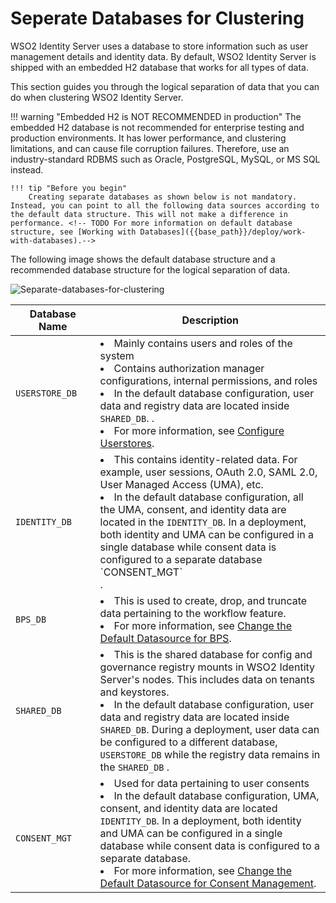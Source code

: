 # Seperate Databases for Clustering

WSO2 Identity Server uses a database to store information such as user management details and identity data. By default, WSO2 Identity Server is shipped with an embedded H2 database that works for all types of data.

This section guides you through the logical separation of data that you
can do when clustering WSO2 Identity Server.

!!! warning "Embedded H2 is NOT RECOMMENDED in production"
    The embedded H2 database is not recommended for enterprise testing and production environments. It has lower performance, and clustering limitations, and can cause file corruption failures. Therefore, use an industry-standard RDBMS such as Oracle, PostgreSQL, MySQL, or MS SQL instead.

    !!! tip "Before you begin"
        Creating separate databases as shown below is not mandatory. Instead, you can point to all the following data sources according to the default data structure. This will not make a difference in performance. <!-- TODO For more information on default database structure, see [Working with Databases]({{base_path}}/deploy/work-with-databases).-->

The following image shows the default database structure and a recommended database structure for the logical separation of data.

![Separate-databases-for-clustering]({{base_path}}/assets/img/setup/deploy/separate-databases-for-clustering.png)

<table>
<thead>
<tr class="header">
<th>Database Name</th>
<th>Description</th>
</tr>
</thead>
<tbody>
<tr class="odd">
<td><code>USERSTORE_DB</code></td>
<td>
<li>Mainly contains users and roles of the system</li>
<li>Contains authorization manager configurations, internal permissions, and roles</li>
<li>In the default database configuration, user data and registry data are located inside <code>SHARED_DB</code>.
.</li>
<li>For more information, see <a href="{{base_path}}/guides/users/user-stores/">Configure Userstores</a>.</li>
</td>
</tr>
<tr class="even">
<td><code>IDENTITY_DB</code></td>
<td>
<li>This contains identity-related data. For example, user sessions, OAuth 2.0, SAML 2.0, User Managed Access (UMA), etc.</li>
<li>In the default database configuration, all the UMA, consent, and identity data are located  in the <code>IDENTITY_DB</code>. In a deployment, both identity and UMA can be configured in a single database while consent data is configured to a separate database `CONSENT_MGT`</li>.
<!--<li>For more information, see <a href="{{base_path}}/deploy/work-with-databases">Working with Databases</a>.</li>-->
</td>
</tr>
<tr class="even">
<td><code>BPS_DB</code></td>
<td>
<li>This is used to create, drop, and truncate data pertaining to the workflow feature.</li>
<li>For more information, see <a href="{{base_path}}/deploy/change-datasource-bpsds">Change the Default Datasource for BPS</a>.</li>
</td>
</tr>
<tr class="odd">
<td><code>SHARED_DB</code></td>
<td>
<li>This is the shared database for config and governance registry mounts in WSO2 Identity Server's nodes. This includes data on tenants and keystores.</li>
<li>In the default database configuration, user data and registry data are located inside <code>SHARED_DB</code>.
During a deployment, user data can be configured to a different database, <code>USERSTORE_DB</code> while the registry
 data remains in the <code>SHARED_DB</code>
.</li>
<!--<li>For more information, see <a href="{{base_path}}/deploy/work-with-databases">Working with Databases</a>.</li>-->
</td>
</tr>
<tr class="even">
<td><code>             CONSENT_MGT          </code></td>
<td>
<li>Used for data pertaining to user consents</li>
<li>In the default database configuration, UMA, consent, and identity data are located <code>IDENTITY_DB</code>. 
In a deployment, both identity and UMA can be configured in a single database while consent data is configured to a separate 
database.</li>
<li>For more information, see <a href="{{base_path}}/deploy/change-datasource-consent-management">Change the Default Datasource for 
Consent Management</a>.</li>
</td>
</tr>
</tbody>
</table>

<!-- TODO !!! note
    For more information on `SHARED_DB` and `IDENTITY_DB`, see [Working with Databases]({{base_path}}/deploy/work-with-databases/).-->

